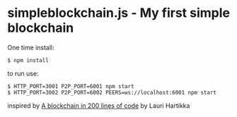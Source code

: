 # simpleblockchain.js - My first simple blockchain

One time install:

    $ npm install 

to run use:

    $ HTTP_PORT=3001 P2P_PORT=6001 npm start
    $ HTTP_PORT=3002 P2P_PORT=6002 PEERS=ws://localhost:6001 npm start

inspired by
[A blockchain in 200 lines of code](https://medium.com/@lhartikk/a-blockchain-in-200-lines-of-code-963cc1cc0e54#.dttbm9afr5)
by Lauri Hartikka